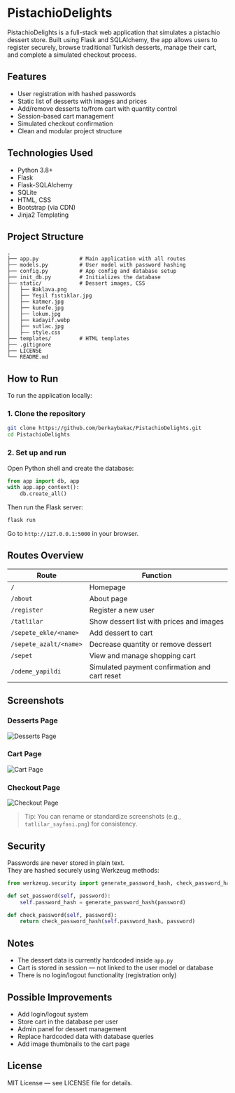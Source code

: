 # PistachioDelights

PistachioDelights is a full-stack web application that simulates a pistachio dessert store. Built using Flask and SQLAlchemy, the app allows users to register securely, browse traditional Turkish desserts, manage their cart, and complete a simulated checkout process.

## Features

- User registration with hashed passwords  
- Static list of desserts with images and prices  
- Add/remove desserts to/from cart with quantity control  
- Session-based cart management  
- Simulated checkout confirmation  
- Clean and modular project structure  

## Technologies Used

- Python 3.8+  
- Flask  
- Flask-SQLAlchemy  
- SQLite  
- HTML, CSS  
- Bootstrap (via CDN)  
- Jinja2 Templating  

## Project Structure

```
.
├── app.py             # Main application with all routes
├── models.py          # User model with password hashing
├── config.py          # App config and database setup
├── init_db.py         # Initializes the database
├── static/            # Dessert images, CSS
│   ├── Baklava.png
│   ├── Yeşil fıstıklar.jpg
│   ├── katmer.jpg
│   ├── kunefe.jpg
│   ├── lokum.jpg
│   ├── kadayif.webp
│   ├── sutlac.jpg
│   ├── style.css
├── templates/         # HTML templates
├── .gitignore
├── LICENSE
└── README.md
```

## How to Run

To run the application locally:

### 1. Clone the repository

```bash
git clone https://github.com/berkaybakac/PistachioDelights.git
cd PistachioDelights
```

### 2. Set up and run

Open Python shell and create the database:

```python
from app import db, app
with app.app_context():
    db.create_all()
```

Then run the Flask server:

```bash
flask run
```

Go to `http://127.0.0.1:5000` in your browser.

## Routes Overview

| Route                   | Function                                      |
|------------------------|-----------------------------------------------|
| `/`                    | Homepage                                       |
| `/about`               | About page                                     |
| `/register`            | Register a new user                            |
| `/tatlilar`            | Show dessert list with prices and images       |
| `/sepete_ekle/<name>`  | Add dessert to cart                            |
| `/sepete_azalt/<name>` | Decrease quantity or remove dessert            |
| `/sepet`               | View and manage shopping cart                  |
| `/odeme_yapildi`       | Simulated payment confirmation and cart reset  |

## Screenshots

### Desserts Page

![Desserts Page](./static/Baklava.png)

### Cart Page

![Cart Page](./static/katmer.jpg)

### Checkout Page

![Checkout Page](./static/sutlac.jpg)

> Tip: You can rename or standardize screenshots (e.g., `tatlilar_sayfasi.png`) for consistency.

## Security

Passwords are never stored in plain text.  
They are hashed securely using Werkzeug methods:

```python
from werkzeug.security import generate_password_hash, check_password_hash

def set_password(self, password):
    self.password_hash = generate_password_hash(password)

def check_password(self, password):
    return check_password_hash(self.password_hash, password)
```

## Notes

- The dessert data is currently hardcoded inside `app.py`
- Cart is stored in session — not linked to the user model or database
- There is no login/logout functionality (registration only)

## Possible Improvements

- Add login/logout system  
- Store cart in the database per user  
- Admin panel for dessert management  
- Replace hardcoded data with database queries  
- Add image thumbnails to the cart page  

## License

MIT License — see LICENSE file for details.
